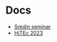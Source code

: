 # Docs

- [Sredin seminar](https://www.fmf.uni-lj.si/sl/obvestila/agregator/152/seminar-sreda/)
- [HiTEc 2023](https://github.com/bavla/ibm3m/blob/master/docs/ExX3D.md)
